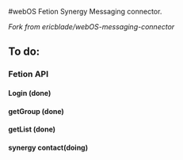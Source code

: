 #webOS Fetion Synergy Messaging connector.

*Fork from ericblade/webOS-messaging-connector*


## To do:

### Fetion API

#### Login (done)
#### getGroup (done)
#### getList (done)
#### synergy contact(doing)


